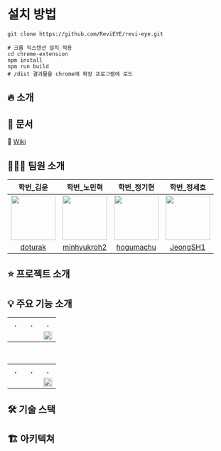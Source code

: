 # 설치 방법
```
git clone https://github.com/ReviEYE/revi-eye.git

# 크롬 익스텐션 설치 적용
cd chrome-extension
npm install
npm run build
# /dist 결과물을 chrome에 확장 프로그램에 로드
```
  
## 🔥 소개  

<p align="center">

</p>
 
## 📔 문서
📑 [Wiki](https://github.com/ReviEYE/revi-eye/wiki)

## 🧑🏻‍💻 팀원 소개
| 학번_김윤 | 학번_노민혁 | 학번_정기현 | 학번_정세호 |
| :--: | :--: | :--: | :--: |
| <a href="https://github.com/doturak"><img src="https://avatars.githubusercontent.com/u/163323635?s=64&v=4" width="100"></a> | <a href="https://github.com/minhyukroh2"><img src="https://avatars.githubusercontent.com/u/211211199?s=64&v=4" width="100"></a>| <a href="https://github.com/4dong"><img src="https://avatars.githubusercontent.com/u/88959824?s=96&v=4" width="100"></a> | <a href="https://github.com/JeongSH1"><img src="https://avatars.githubusercontent.com/u/125888614?v=4" width="100"></a> |
| [doturak](https://github.com/doturak) | [minhyukroh2](https://github.com/minhyukroh2) | [hogumachu](https://github.com/4dong) | [JeongSH1](https://github.com/JeongSH1) |

 ## ⭐️ 프로젝트 소개

## 💡 주요 기능 소개

<table>
    <tr>
    <th style="width: 33%;">.</th>
    <th style="width: 33%;">.</th>
    <th style="width: 33%;">.</th>
  </tr>
  <tr>
    <td></td>
    <td></td>
    <td><img src="" style="width: 100%;"/></td>
  </tr>
</table>

<br>

<table>
    <tr>
    <th style="width: 33%;">.</th>
    <th style="width: 33%;">.</th>
    <th style="width: 33%;">.</th>
  </tr>
  <tr>
    <td></td>
    <td></td>
    <td><img src="" style="width: 100%;"/></td>
  </tr>
</table>


## 🛠️ 기술 스택

## 🏗️ 아키텍쳐

